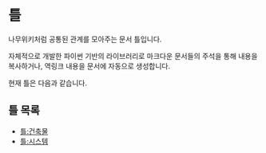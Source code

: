 # 틀

나무위키처럼 공통된 관계를 모아주는 문서 틀입니다.

자체적으로 개발한 파이썬 기반의 라이브러리로 마크다운 문서들의 주석을 통해 내용을 복사하거나, 역링크 내용을 문서에 자동으로 생성합니다.

현재 틀은 다음과 같습니다.

## 틀 목록

- [틀:건축물](frames_buildings.md)  
- [틀:시스템](frames_systems.md)